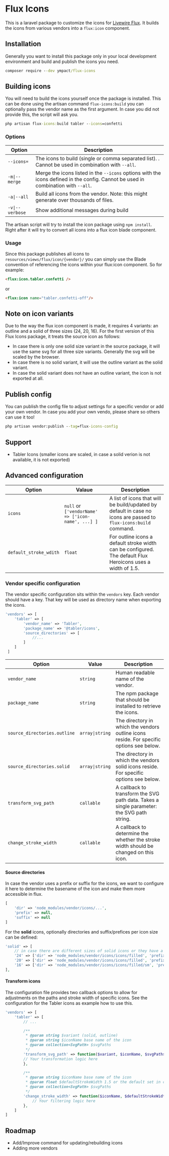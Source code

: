 # Flux Icons

This is a laravel package to customize the icons for [Livewire Flux](https://github.com/livewire/flux). It builds the icons from various vendors into a `flux:icon` component.

## Installation

Generally you want to install this package only in your local development environment and build and publish the icons you need.

```cmd
composer require --dev ympact/flux-icons
```

## Building icons

You will need to build the icons yourself once the package is installed. This can be done using the artisan command `flux-icons:build` you can optionally pass the vendor name as the first argument. 
In case you did not provide this, the script will ask you.

```cmd
php artisan flux-icons:build tabler --icons=confetti
```

### Options

| Option          | Description                                                                                        |
|-----------------|----------------------------------------------------------------------------------------------------|
| `--icons=`      | The icons to build (single or comma separated list). . Cannot be used in combination with `--all`. |
| `-m\|--merge`   | Merge the icons listed in the `--icons` options with the icons defined in the config. Cannot be used in combination with `--all`. |
| `-a\|--all`     | Build all icons from the vendor. Note: this might generate over thousands of files.                |
| `-v\|--verbose` | Show additional messages during build |

The artisan script will try to install the icon package using `npm install`. Right after it will try to convert all icons into a flux icon blade component.

### Usage

Since this package publishes all icons to `resources/views/flux/icon/{vendor}/` you can simply use the Blade convention of referencing the icons within your flux:icon component. So for example:

```html
<flux:icon.tabler.confetti />
```

or

```html
<flux:icon name="tabler.confetti-off"/>
```

## Note on icon variants

Due to the way the flux icon component is made, it requires 4 variants: an outline and a solid of three sizes (24, 20, 16).
For the first version of this Flux Icons package, it treats the source icon as follows:

- In case there is only one solid size variant in the source package, it will use the same svg for all three size variants. Generally the svg will be scaled by the browser.
- In case there is no solid variant, it will use the outline variant as the solid variant. 
- In case the solid variant does not have an outline variant, the icon is not exported at all.

## Publish config

You can publish the config file to adjust settings for a specific vendor or add your own vendor. In case you add your own vendo, please share so others can use it too!

```cmd
php artisan vendor:publish --tag=flux-icons-config
```

## Support

- Tabler Icons (smaller icons are scaled, in case a solid verion is not available, it is not exported)

## Advanced configuration

| Option     | Valaue     | Description                                                                 |
|------------|------------|-----------------------------------------------------------------------------|
| `icons`    |  `null` or `['vendorName' => ['icon-name', ...] ]` | A list of icons that will be build/updated by default in case no icons are passed to `flux-icons:build` command.  |
| `default_stroke_wdith` | `float` | For outline icons a default stroke width can be configured. The default Flux Heroicons uses a width of 1.5. |

### Vendor specific configuration

The vendor specific configuration sits within the `vendors` key. Each vendor should have a key. That key will be used as directory name when exporting the icons.

```php
'vendors' => [
    'tabler' => [
        'vendor_name' => 'Tabler',
        'package_name' => '@tabler/icons',
        'source_directories' => [ 
            //...
        ]
    ]
 ]
```

| Option     | Value     | Description                                                                 |
|------------|-----------|-----------------------------------------------------------------------------|
| `vendor_name`    |  `string` | Human readable name of the vendor.  |
| `package_name` | `string` | The npm package that should be installed to retrieve the icons. |
| `source_directories.outline` | `array\|string` | The directory in which the vendors outline icons reside. For specific options see below. |
| `source_directories.solid` | `array\|string` | The directory in which the vendors solid icons reside. For specific options see below. |
| `transform_svg_path`    |  `callable` | A callback to transform the SVG path data. Takes a single parameter: the SVG path string. |
| `change_stroke_width`   |  `callable` | A callback to determine the whether the stroke width should be changed on this icon. |

#### Source directories

In case the vendor uses a prefix or suffix for the icons, we want to configure it here to determine the basename of the icon and make them more accessible in flux.

```php
[
    'dir' => 'node_modules/vendor/icons/...',
    'prefix' => null,
    'suffix' => null 
]
```

For the **solid** icons, optionally directories and suffix/prefices per icon size can be defined:

```php
'solid' => [ 
    // in case there are different sizes of solid icons or they have a prefix or suffix in the name
    '24' => ['dir' => 'node_modules/vendor/icons/icons/filled', 'prefix' => null, 'suffix' => '-24'],
    '20' => ['dir' => 'node_modules/vendor/icons/icons/filled', 'prefix' => null, 'suffix' => '-20'],
    '16' => ['dir' => 'node_modules/vendor/icons/icons/filled/sm', 'prefix' => null, 'suffix' => null],
],
```

#### Transform icons

The configuration file provides two callback options to allow for adjustments on the paths and stroke width of specific icons.
See the configuration for the Tabler icons as example how to use this.

```php
'vendors' => [
    'tabler' => [
        // ...

        /**
         * @param string $variant (solid, outline)
         * @param string $iconName base name of the icon
         * @param collection<SvgPath> $svgPaths
         */
        'transform_svg_path' => function($variant, $iconName, $svgPaths) {
        // Your transformation logic here
        },

        /**
         * @param string $iconName base name of the icon
         * @param float $defaultStrokeWidth 1.5 or the default set in config option `default_stroke_wdith`
         * @param collection<SvgPath> $svgPaths
         */
        'change_stroke_width' => function($iconName, $defaultStrokeWidth, $svgPaths) {
            // Your filtering logic here
        },
    ]
]
```

## Roadmap

- Add/Improve command for updating/rebuilding icons
- Adding more vendors
